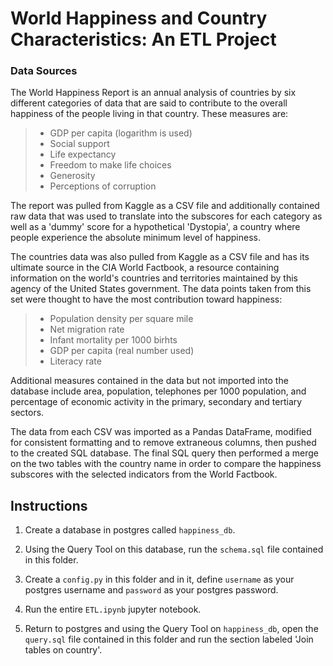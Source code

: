 # World Happiness and Country Characteristics: An ETL Project

### Data Sources

The World Happiness Report is an annual analysis of countries by six different categories of data that are said to contribute to the overall happiness of the people living in that country.  These measures are:

> - GDP per capita (logarithm is used)
> - Social support
> - Life expectancy
> - Freedom to make life choices
> - Generosity
> - Perceptions of corruption

The report was pulled from Kaggle as a CSV file and additionally contained raw data that was used to translate into the subscores for each category as well as a 'dummy' score for a hypothetical 'Dystopia', a country where people experience the absolute minimum level of happiness.

The countries data was also pulled from Kaggle as a CSV file and has its ultimate source in the CIA World Factbook, a resource containing information on the world's countries and territories maintained by this agency of the United States government.  The data points taken from this set were thought to have the most contribution toward happiness:

> - Population density per square mile
> - Net migration rate
> - Infant mortality per 1000 birhts
> - GDP per capita (real number used)
> - Literacy rate

Additional measures contained in the data but not imported into the database include area, population, telephones per 1000 population, and percentage of economic activity in the primary, secondary and tertiary sectors.

The data from each CSV was imported as a Pandas DataFrame, modified for consistent formatting and to remove extraneous columns, then pushed to the created SQL database.  The final SQL query then performed a merge on the two tables with the country name in order to compare the happiness subscores with the selected indicators from the World Factbook.

## Instructions

1. Create a database in postgres called `happiness_db`.

1. Using the Query Tool on this database, run the `schema.sql` file contained in this folder.

1. Create a `config.py` in this folder and in it, define `username` as your postgres username and `password` as your postgres password.

1. Run the entire `ETL.ipynb` jupyter notebook.

1. Return to postgres and using the Query Tool on `happiness_db`, open the `query.sql` file contained in this folder and run the section labeled 'Join tables on country'.
